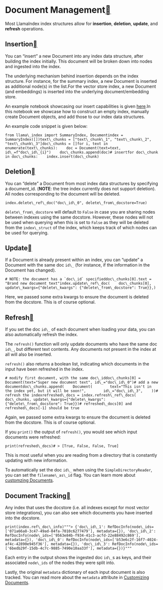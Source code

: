 Document Management[](#document-management "Permalink to this heading")
========================================================================

Most LlamaIndex index structures allow for **insertion**, **deletion**, **update**, and **refresh** operations.

Insertion[](#insertion "Permalink to this heading")
----------------------------------------------------

You can “insert” a new Document into any index data structure, after building the index initially. This document will be broken down into nodes and ingested into the index.

The underlying mechanism behind insertion depends on the index structure. For instance, for the summary index, a new Document is inserted as additional node(s) in the list.For the vector store index, a new Document (and embeddings) is inserted into the underlying document/embedding store.

An example notebook showcasing our insert capabilities is given [here](https://github.com/jerryjliu/llama_index/blob/main/examples/paul_graham_essay/InsertDemo.ipynb).In this notebook we showcase how to construct an empty index, manually create Document objects, and add those to our index data structures.

An example code snippet is given below:


```
from llama\_index import SummaryIndex, Documentindex = SummaryIndex([])text\_chunks = ["text\_chunk\_1", "text\_chunk\_2", "text\_chunk\_3"]doc\_chunks = []for i, text in enumerate(text\_chunks):    doc = Document(text=text, id\_=f"doc\_id\_{i}")    doc\_chunks.append(doc)# insertfor doc\_chunk in doc\_chunks:    index.insert(doc\_chunk)
```
Deletion[](#deletion "Permalink to this heading")
--------------------------------------------------

You can “delete” a Document from most index data structures by specifying a document\_id. (**NOTE**: the tree index currently does not support deletion). All nodes corresponding to the document will be deleted.


```
index.delete\_ref\_doc("doc\_id\_0", delete\_from\_docstore=True)
```
`delete\_from\_docstore` will default to `False` in case you are sharing nodes between indexes using the same docstore. However, these nodes will not be used when querying when this is set to `False` as they will be deleted from the `index\_struct` of the index, which keeps track of which nodes can be used for querying.

Update[](#update "Permalink to this heading")
----------------------------------------------

If a Document is already present within an index, you can “update” a Document with the same doc `id\_` (for instance, if the information in the Document has changed).


```
# NOTE: the document has a `doc\_id` specifieddoc\_chunks[0].text = "Brand new document text"index.update\_ref\_doc(    doc\_chunks[0],    update\_kwargs={"delete\_kwargs": {"delete\_from\_docstore": True}},)
```
Here, we passed some extra kwargs to ensure the document is deleted from the docstore. This is of course optional.

Refresh[](#refresh "Permalink to this heading")
------------------------------------------------

If you set the doc `id\_` of each document when loading your data, you can also automatically refresh the index.

The `refresh()` function will only update documents who have the same doc `id\_`, but different text contents. Any documents not present in the index at all will also be inserted.

`refresh()` also returns a boolean list, indicating which documents in the input have been refreshed in the index.


```
# modify first document, with the same doc\_iddoc\_chunks[0] = Document(text="Super new document text", id\_="doc\_id\_0")# add a new documentdoc\_chunks.append(    Document(        text="This isn't in the index yet, but it will be soon!",        id\_="doc\_id\_3",    ))# refresh the indexrefreshed\_docs = index.refresh\_ref\_docs(    doc\_chunks, update\_kwargs={"delete\_kwargs": {"delete\_from\_docstore": True}})# refreshed\_docs[0] and refreshed\_docs[-1] should be true
```
Again, we passed some extra kwargs to ensure the document is deleted from the docstore. This is of course optional.

If you `print()` the output of `refresh()`, you would see which input documents were refreshed:


```
print(refreshed\_docs)# > [True, False, False, True]
```
This is most useful when you are reading from a directory that is constantly updating with new information.

To automatically set the doc `id\_` when using the `SimpleDirectoryReader`, you can set the `filename\_as\_id` flag. You can learn more about [customzing Documents](../loading/documents_and_nodes/usage_documents.html).

Document Tracking[](#document-tracking "Permalink to this heading")
--------------------------------------------------------------------

Any index that uses the docstore (i.e. all indexes except for most vector store integrations), you can also see which documents you have inserted into the docstore.


```
print(index.ref\_doc\_info)"""> {'doc\_id\_1': RefDocInfo(node\_ids=['071a66a8-3c47-49ad-84fa-7010c6277479'], metadata={}), 'doc\_id\_2': RefDocInfo(node\_ids=['9563e84b-f934-41c3-acfd-22e88492c869'], metadata={}), 'doc\_id\_0': RefDocInfo(node\_ids=['b53e6c2f-16f7-4024-af4c-42890e945f36'], metadata={}), 'doc\_id\_3': RefDocInfo(node\_ids=['6bedb29f-15db-4c7c-9885-7490e10aa33f'], metadata={})}"""
```
Each entry in the output shows the ingested doc `id\_`s as keys, and their associated `node\_ids` of the nodes they were split into.

Lastly, the original `metadata` dictionary of each input document is also tracked. You can read more about the `metadata` attribute in [Customizing Documents](../loading/documents_and_nodes/usage_documents.html).

